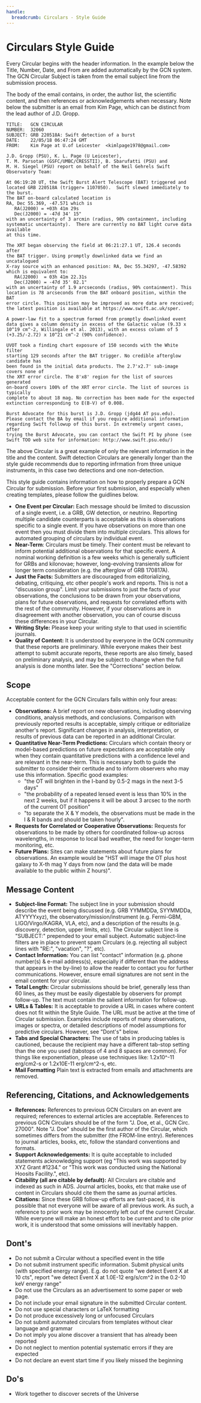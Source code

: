 ```yaml
---
handle:
  breadcrumb: Circulars - Style Guide
---
```


# Circulars Style Guide

Every Circular begins with the header information. In the example below the Title, Number, Date, and From are added automatically by the GCN system. The GCN Circular Subject is taken from the email subject line from the submission process.

The body of the email contains, in order, the author list, the scientific content, and then references or acknowledgements when necessary. Note below the submitter is an email from Kim Page, which can be distinct from the lead author of J.D. Gropp.

```text
TITLE:   GCN CIRCULAR
NUMBER:  32060
SUBJECT: GRB 220518A: Swift detection of a burst
DATE:    22/05/18 06:47:24 GMT
FROM:    Kim Page at U.of Leicester  <kimlpage1978@gmail.com>

J.D. Gropp (PSU), K. L. Page (U Leicester),
T. M. Parsotan (GSFC/UMBC/CRESSTII), B. Sbarufatti (PSU) and
M. H. Siegel (PSU) report on behalf of the Neil Gehrels Swift
Observatory Team:

At 06:19:20 UT, the Swift Burst Alert Telescope (BAT) triggered and
located GRB 220518A (trigger= 1107050).  Swift slewed immediately to the burst.
The BAT on-board calculated location is
RA, Dec 55.369, -47.571 which is
   RA(J2000) = +03h 41m 29s
   Dec(J2000) = -47d 34' 15"
with an uncertainty of 3 arcmin (radius, 90% containment, including
systematic uncertainty).  There are currently no BAT light curve data available
at this time.

The XRT began observing the field at 06:21:27.1 UT, 126.4 seconds after
the BAT trigger. Using promptly downlinked data we find an uncatalogued
X-ray source with an enhanced position: RA, Dec 55.34297, -47.58392
which is equivalent to:
   RA(J2000)  = 03h 41m 22.31s
   Dec(J2000) = -47d 35' 02.1"
with an uncertainty of 1.9 arcseconds (radius, 90% containment). This
location is 78 arcseconds from the BAT onboard position, within the BAT
error circle. This position may be improved as more data are received;
the latest position is available at https://www.swift.ac.uk/sper.

A power-law fit to a spectrum formed from promptly downlinked event
data gives a column density in excess of the Galactic value (9.33 x
10^19 cm^-2, Willingale et al. 2013), with an excess column of 5
(+3.25/-2.72) x 10^21 cm^-2 (90% confidence).

UVOT took a finding chart exposure of 150 seconds with the White filter
starting 129 seconds after the BAT trigger. No credible afterglow candidate has
been found in the initial data products. The 2.7'x2.7' sub-image covers none of
the XRT error circle. The 8'x8' region for the list of sources generated
on-board covers 100% of the XRT error circle. The list of sources is typically
complete to about 18 mag. No correction has been made for the expected
extinction corresponding to E(B-V) of 0.008.

Burst Advocate for this burst is J.D. Gropp (jdg44 AT psu.edu).
Please contact the BA by email if you require additional information
regarding Swift followup of this burst. In extremely urgent cases, after
trying the Burst Advocate, you can contact the Swift PI by phone (see
Swift TOO web site for information: http://www.swift.psu.edu/)
```

The above Circular is a great example of only the relevant information in the title and the content. Swift detection Circulars are generally longer than the style guide recommends due to reporting infrmation from three unique instruments, in this case two detections and one non-detection.

This style guide contains information on how to properly prepare a GCN Circular for submission. Before your first submission, and especially when creating templates, please follow the guidlines below.

- **One Event per Circular:** Each message should be limited to discussion of a single event, i.e. a GRB, GW detection, or neutrino. Reporting multiple candidate counterparts is acceptable as this is observations specific to a single event. If you have observations on more than one event then you must divide them into multiple circulars. This allows for automated grouping of circulars by individual event.
- **Near-Term**: Circulars must be timely. Their content must be relevant to inform potential additional observations for that specific event. A nominal working definition is a few weeks which is generally sufficient for GRBs and kilonovae; however, long-evolving transients allow for longer term consideration (e.g. the afterglow of GRB 170817A).
- **Just the Facts:** Submitters are discouraged from editorializing, debating, critiquing, etc other people's work and reports. This is not a "discussion group". Limit your submissions to just the facts of your observations, the conclusions to be drawn from your observations, plans for future observations, and requests for correlated efforts with the rest of the community. However, if your observations are in disagreement with another observation, you can of course discuss these differences in your Circular.
- **Writing Style:** Please keep your writing style to that used in scientific journals.
- **Quality of Content:** It is understood by everyone in the GCN community that these reports are preliminary. While everyone makes their best attempt to submit accurate reports, these reports are also timely, based on preliminary analysis, and may be subject to change when the full analysis is done months later. See the "Corrections" section below.

## Scope

Acceptable content for the GCN Circulars falls within only four areas:

- **Observations:** A brief report on new observations, including observing conditions, analysis methods, and conclusions. Comparison with previously reported results is acceptable, simply critique or editorialize another's report. Significant changes in analysis, interpretation, or results of previous data can be reported in an additional Circular.
- **Quantitative Near-Term Predictions:** Circulars which contain theory or model-based predictions on future expectations are acceptable only when they contain quantitative predictions with a confidence level and are relevant in the near-term. This is necessary both to guide the submitter to consider their certitude and to inform observers who may use this information. Specific good examples:
  - "the OT will brighten in the I-band by 0.5-2 mags in the next 3-5 days"
  - "the probability of a repeated lensed event is less than 10% in the next 2 weeks, but if it happens it will be about 3 arcsec to the north of the current OT position"
  - "to separate the X & Y models, the observations must be made in the I & R bands and should be taken hourly".
- **Requests for Correlated or Cooperative Observations:** Requests for observations to be made by others for coordinated follow-up across wavelengths, in response to local bad weather, the need for longer-term monitoring, etc.
- **Future Plans:** Sites can make statements about future plans for observations. An example would be "HST will image the OT plus host galaxy to X-th mag Y days from now (and the data will be made available to the public within Z hours)".

## Message Content

- **Subject-line Format:** The subject line in your submission should describe the event being discussed (e.g. GRB YYMMDDa, SYYMMDDa, ATYYYYxyz), the observatory/mission/instrument (e.g. Fermi-GBM, LIGO/Virgo/KAGRA, VLA, etc), and a description of the results (e.g. discovery, detection, upper limits, etc). The Circular subject line is "SUBJECT:" prepended to your email subject. Automatic subject-line filters are in place to prevent spam Circulars (e.g. rejecting all subject lines with "RE:", "vacation", "?", etc).
- **Contact Information:** You can list "contact" information (e.g. phone number(s) & e-mail address(s), especially if different than the address that appears in the by-line) to allow the reader to contact you for further communications. However, ensure email signatures are not sent in the email content for your circular.
- **Total Length:** Circular submissions should be brief, generally less than 60 lines, as they must be easily digestable by observers for prompt follow-up. The text must contain the salient information for follow-up.
- **URLs & Tables:** It is acceptable to provide a URL in cases where content does not fit within the Style Guide. The URL must be active at the time of Circular submission. Examples include reports of many observations, images or spectra, or detailed descriptions of model assumptions for predictive circulars. However, see "Dont's" below.
- **Tabs and Special Characters:** The use of tabs in producing tables is cautioned, because the recipient may have a different tab-stop setting than the one you used (tabstops of 4 and 8 spaces are common). For things like exponentiation, please use techniques like: 1.2x10^-11 erg/cm2-s or 1.2x10E-11 erg/cm^2-s, etc.
- **Mail Formatting** Plain text is extracted from emails and attachments are removed.

## Referencing, Citations, and Acknowledgements

- **References:** References to previous GCN Circulars on an event are required; references to external articles are acceptable. References to previous GCN Circulars should be of the form "J. Doe, et al., GCN Circ. 27000". Note "J. Doe" should be the first author of the Circular, which sometimes differs from the submitter (the FROM-line entry). References to journal articles, books, etc, follow the standard conventions and formats.
- **Support Acknowledgements:** It is quite acceptable to included statements acknowledging support (eg "This work was supported by XYZ Grant #1234." or "This work was conducted using the National Hoosits Facility.", etc).
- **Citability (all are citable by default):** All Circulars are citable and indexed as such in ADS. Journal articles, books, etc that make use of content in Circulars should cite them the same as journal articles.
- **Citations:** Since these GRB follow-up efforts are fast-paced, it is possible that not everyone will be aware of all previous work. As such, a reference to prior work may be innocently left out of the current Circular. While everyone will make an honest effort to be current and to cite prior work, it is understood that some omissions will inevitably happen.

## Dont's

- Do not submit a Circular without a specified event in the title
- Do not submit instrument specific information. Submit physical units (with specified energy range). E.g. do not quote "we detect Event X at 10 cts", report "we detect Event X at 1.0E-12 erg/s/cm^2 in the 0.2-10 keV energy range"
- Do not use the Circulars as an advertisement to some paper or web page.
- Do not include your email signature in the submitted Circular content.
- Do not use special characters or LaTeX formatting
- Do not produce excessively long or unfocused Circulars
- Do not submit automated circulars from templates without clear language and grammar
- Do not imply you alone discover a transient that has already been reported
- Do not neglect to mention potential systematic errors if they are expected
- Do not declare an event start time if you likely missed the beginning

## Do's

- Work together to discover secrets of the Universe
